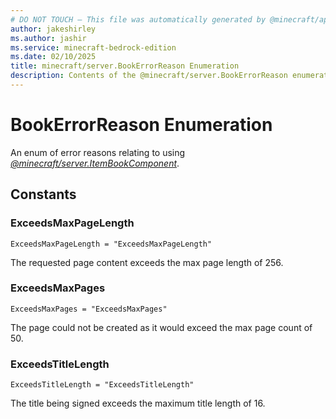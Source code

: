 ```yaml
---
# DO NOT TOUCH — This file was automatically generated by @minecraft/api-docs-generator, to report problems file an issue at https://github.com/Mojang/minecraft-scripting-libraries
author: jakeshirley
ms.author: jashir
ms.service: minecraft-bedrock-edition
ms.date: 02/10/2025
title: minecraft/server.BookErrorReason Enumeration
description: Contents of the @minecraft/server.BookErrorReason enumeration.
---
```

# BookErrorReason Enumeration

An enum of error reasons relating to using [*@minecraft/server.ItemBookComponent*](../../../scriptapi/minecraft/server/ItemBookComponent.md).

## Constants
### **ExceedsMaxPageLength**
`ExceedsMaxPageLength = "ExceedsMaxPageLength"`

The requested page content exceeds the max page length of 256.
### **ExceedsMaxPages**
`ExceedsMaxPages = "ExceedsMaxPages"`

The page could not be created as it would exceed the max page count of 50.
### **ExceedsTitleLength**
`ExceedsTitleLength = "ExceedsTitleLength"`

The title being signed exceeds the maximum title length of 16.
